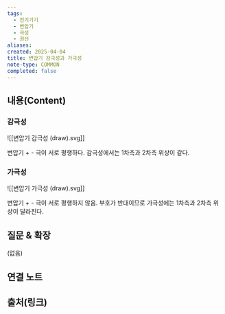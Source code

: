 ```yaml
---
tags:
  - 전기기기
  - 변압기
  - 극성
  - 권선
aliases: 
created: 2025-04-04
title: 변압기 감극성과 가극성
note-type: COMMON
completed: false
---
```


## 내용(Content)

### 감극성

![[변압기 감극성 (draw).svg]]

변압기 + - 극이 서로 평행하다. 감극성에서는 1차측과 2차측 위상이 같다.




### 가극성

![[변압기 가극성 (draw).svg]]

변압기 + - 극이 서로 평행하지 않음. 부호가 반대이므로 가극성에는 1차측과 2차측 위상이 달라진다.


## 질문 & 확장

(없음)

## 연결 노트

## 출처(링크)

